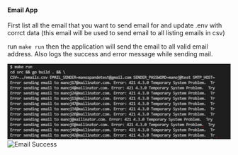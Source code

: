 #### Email App
First list all the email that you want to send email for and update .env with corrct data (this email will be used to send email to all listing emails in csv)

run `make run`
then the application will send the email to all valid email address. Also logs the success and error message while sending mail.

![Email Failed](email-failed.png)
![Email Success](email-email-success.png)